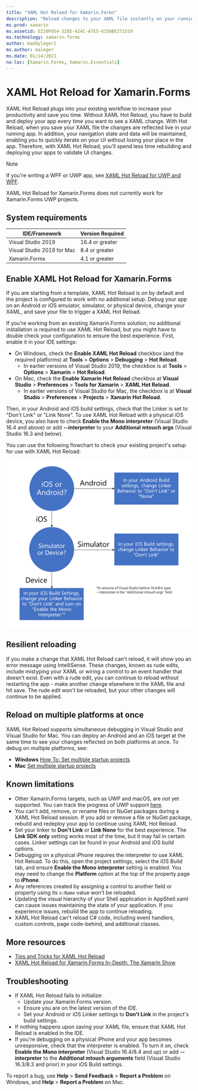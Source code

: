 ```yaml
---
title: "XAML Hot Reload for Xamarin.Forms"
description: "Reload changes to your XAML file instantly on your running application so you don't have to build your Xamarin.Forms project after every XAML change."
ms.prod: xamarin
ms.assetid: E220F054-32EE-424C-A7E5-6156BE271519
ms.technology: xamarin-forms
author: maddyleger1
ms.author: maleger
ms.date: 01/14/2021
no-loc: [Xamarin.Forms, Xamarin.Essentials]
---
```


# XAML Hot Reload for Xamarin.Forms

XAML Hot Reload plugs into your existing workflow to increase your productivity and save you time. Without XAML Hot Reload, you have to build and deploy your app every time you want to see a XAML change. With Hot Reload, when you save your XAML file the changes are reflected live in your running app. In addition, your navigation state and data will be maintained, enabling you to quickly iterate on your UI without losing your place in the app. Therefore, with XAML Hot Reload, you'll spend less time rebuilding and deploying your apps to validate UI changes.

> [!NOTE]
> If you're writing a WPF or UWP app, see [XAML Hot Reload for UWP and WPF](/visualstudio/debugger/xaml-hot-reload).
>
> XAML Hot Reload for Xamarin.Forms does _not_ currently work for Xamarin.Forms UWP projects.

## System requirements

| IDE/Framework | Version Required |
|------|------------------|
|Visual Studio 2019 | 16.4 or greater
Visual Studio 2019 for Mac | 8.4 or greater
Xamarin.Forms | 4.1 or greater

## Enable XAML Hot Reload for Xamarin.Forms

If you are starting from a template, XAML Hot Reload is on by default and the project is configured to work with no additional setup. Debug your app on an Android or iOS emulator, simulator, or physical device, change your XAML, and save your file to trigger a XAML Hot Reload.

If you're working from an existing Xamarin.Forms solution, no additional installation is required to use XAML Hot Reload, but you might have to double check your configuration to ensure the best experience. First, enable it in your IDE settings:

* On Windows, check the **Enable XAML Hot Reload** checkbox (and the required platforms) at **Tools** > **Options** > **Debugging** > **Hot Reload**.
  * In earlier versions of Visual Studio 2019, the checkbox is at  **Tools** > **Options** > **Xamarin** > **Hot Reload**.
* On Mac, check the **Enable Xamarin Hot Reload** checkbox at **Visual Studio** > **Preferences** > **Tools for Xamarin** > **XAML Hot Reload**.
  * In earlier versions of Visual Studio for Mac, the checkbox is at **Visual Studio** > **Preferences** > **Projects** > **Xamarin Hot Reload**.

Then, in your Android and iOS build settings, check that the Linker is set to "Don't Link" or "Link None". To use XAML Hot Reload with a physical iOS device, you also have to check **Enable the Mono interpreter** (Visual Studio 16.4 and above) or add **--interpreter** to your **Additional mtouch args** (Visual Studio 16.3 and below).

You can use the following flowchart to check your existing project's setup for use with XAML Hot Reload:

![XAML Hot Reload Setup](hot-reload-images/hotreloadflowchart.png "XAML Hot Reload Setup Flowchart")

## Resilient reloading

If you make a change that XAML Hot Reload can't reload, it will show you an error message using IntelliSense. These changes, known as rude edits, include mistyping your XAML or wiring a control to an event handler that doesn't exist. Even with a rude edit, you can continue to reload without restarting the app - make another change elsewhere in the XAML file and hit save. The rude edit won't be reloaded, but your other changes will continue to be applied.

## Reload on multiple platforms at once

XAML Hot Reload supports simultaneous debugging in Visual Studio and Visual Studio for Mac. You can deploy an Android and an iOS target at the same time to see your changes reflected on both platforms at once. To debug on multiple platforms, see:
* **Windows** [How To: Set multiple startup projects](/visualstudio/ide/how-to-set-multiple-startup-projects?view=vs-2019)
* **Mac** [Set multiple startup projects](/visualstudio/mac/set-startup-projects?view=vsmac-2019)

## Known limitations

* Other Xamarin.Forms targets, such as UWP and macOS, are *not* yet supported. You can track the progress of UWP support [here](https://developercommunity.visualstudio.com/idea/661682/xaml-hot-reload-for-xamarinforms-on-uwp.html).
* You can't add, remove, or rename files or NuGet packages during a XAML Hot Reload session. If you add or remove a file or NuGet package, rebuild and redeploy your app to continue using XAML Hot Reload.
* Set your linker to **Don't Link** or **Link None** for the best experience. The **Link SDK only** setting works most of the time, but it may fail in certain cases. Linker settings can be found in your Android and iOS build options.
* Debugging on a physical iPhone requires the interpreter to use XAML Hot Reload. To do this, open the project settings, select the iOS Build tab, and ensure **Enable the Mono interpreter** setting is enabled. You may need to change the **Platform** option at the top of the property page to **iPhone**.
* Any references created by assigning a control to another field or property using its `x:Name` value won't be reloaded.
* Updating the visual hierarchy of your Shell application in AppShell.xaml can cause issues maintaining the state of your application. If you experience issues, rebuild the app to continue reloading.
* XAML Hot Reload can't reload C# code, including event handlers, custom controls, page code-behind, and additional classes.

## More resources

* [Tips and Tricks for XAML Hot Reload](https://devblogs.microsoft.com/xamarin/tips-tricks-xaml-hot-reload/)
* [XAML Hot Reload for Xamarin.Forms In-Depth: The Xamarin Show](https://www.youtube.com/watch?v=crhjjPjzknk)

## Troubleshooting

* If XAML Hot Reload fails to initialize:
  * Update your Xamarin.Forms version.
  * Ensure you are on the latest version of the IDE.
  * Set your Android or iOS Linker settings to **Don't Link** in the project's build settings.
* If nothing happens upon saving your XAML file, ensure that XAML Hot Reload is enabled in the IDE.
* If you're debugging on a physical iPhone and your app becomes unresponsive, check that the interpreter is enabled. To turn it on, check **Enable the Mono interpreter** (Visual Studio 16.4/8.4 and up) or add **--interpreter** to the **Additional mtouch arguments** field (Visual Studio 16.3/8.3 and prior) in your iOS Build settings.

To report a bug, use **Help** > **Send Feedback** > **Report a Problem** on Windows, and **Help** > **Report a Problem** on Mac.
